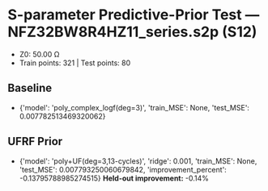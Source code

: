 # S-parameter Predictive-Prior Test — NFZ32BW8R4HZ11_series.s2p (S12)
- Z0: 50.00 Ω
- Train points: 321  |  Test points: 80

## Baseline
- {'model': 'poly_complex_logf(deg=3)', 'train_MSE': None, 'test_MSE': 0.007782513469320062}

## UFRF Prior
- {'model': 'poly+UF(deg=3,13-cycles)', 'ridge': 0.001, 'train_MSE': None, 'test_MSE': 0.007793250060679842, 'improvement_percent': -0.13795788985274515}
**Held-out improvement:** -0.14%